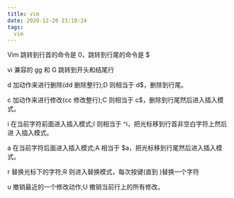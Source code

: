 ```yaml
---
title: vim
date: 2020-12-20 23:19:24
tags:
  vim
---
```


<p hidden>vim</p>
<!-- more -->

Vim 跳转到行首的命令是 0，跳转到行尾的命令是 $ 


vi 兼容的 gg 和 G 跳转到开头和结尾行 

d 加动作来进行删除(dd 删除整行);D 则相当于 d$，删除到行尾。 


c 加动作来进行修改(cc 修改整行);C 则相当于 c$，删除到行尾然后进入插入模 式。 

i 在当前字符前面进入插入模式;I 则相当于 ^i，把光标移到行首非空白字符上然后进 
入插入模式。 

a 在当前字符后面进入插入模式;A 相当于 $a，把光标移到行尾然后进入插入模式。 


r 替换光标下的字符;R 则进入替换模式，每次按键(直到 <Esc>)替换一个字符 

u 撤销最近的一个修改动作;U 撤销当前行上的所有修改。 


